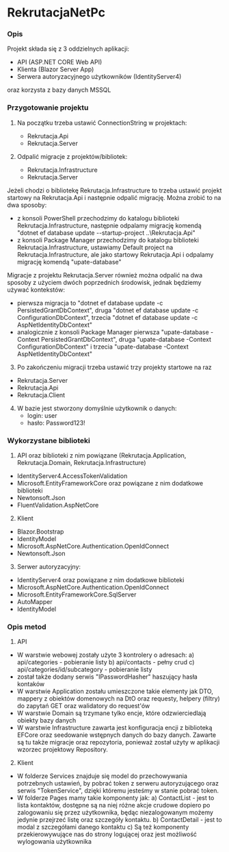 # RekrutacjaNetPc


### Opis

Projekt składa się z 3 oddzielnych aplikacji:
- API (ASP.NET CORE Web API)
- Klienta (Blazor Server App)
- Serwera autoryzacyjnego użytkowników (IdentityServer4)

oraz korzysta z bazy danych MSSQL

### Przygotowanie projektu

1. Na początku trzeba ustawić ConnectionString w projektach:
   - Rekrutacja.Api
   - Rekrutacja.Server

2. Odpalić migracje z projektów/bibliotek:
   - Rekrutacja.Infrastructure
   - Rekrutacja.Server

Jeżeli chodzi o bibliotekę Rekrutacja.Infrastructure to trzeba ustawić projekt startowy na Rekrutacja.Api i następnie odpalić migrację. Można zrobić to na dwa sposoby:
  - z konsoli PowerShell przechodzimy do katalogu biblioteki Rekrutacja.Infrastructure, następnie odpalamy migrację komendą "dotnet ef database update --startup-project ..\Rekrutacja.Api\"
  - z konsoli Package Manager przechodzimy do katalogu biblioteki Rekrutacja.Infrastructure, ustawiamy Default project na Rekrutacja.Infrastructure, ale jako startowy Rekrutacja.Api i odpalamy migrację komendą "upate-database"

Migracje z projektu Rekrutacja.Server również można odpalić na dwa sposoby z użyciem dwóch poprzednich środowisk, jednak będziemy używać kontekstów:
  - pierwsza migracja to "dotnet ef database update -c PersistedGrantDbContext", druga "dotnet ef database update -c ConfigurationDbContext", trzecia "dotnet ef database update -c AspNetIdentityDbContext"
  - analogicznie z konsoli Package Manager pierwsza "upate-database -Context PersistedGrantDbContext", druga "upate-database -Context ConfigurationDbContext" i trzecia "upate-database -Context AspNetIdentityDbContext"

3. Po zakończeniu migracji trzeba ustawić trzy projekty startowe na raz
  - Rekrutacja.Server
  - Rekrutacja.Api
  - Rekrutacja.Client

4. W bazie jest stworzony domyślnie użytkownik o danych:
   - login: user
   - hasło: Password123!

### Wykorzystane biblioteki

1. API oraz biblioteki z nim powiązane (Rekrutacja.Application, Rekrutacja.Domain, Rekrutacja.Infrastructure)
  - IdentityServer4.AccessTokenValidation
  - Microsoft.EntityFrameworkCore oraz powiązane z nim dodatkowe biblioteki
  - Newtonsoft.Json
  - FluentValidation.AspNetCore

2. Klient
  - Blazor.Bootstrap
  - IdentityModel
  - Microsoft.AspNetCore.Authentication.OpenIdConnect
  - Newtonsoft.Json

3. Serwer autoryzacyjny:
  - IdentityServer4 oraz powiązane z nim dodatkowe biblioteki
  - Microsoft.AspNetCore.Authentication.OpenIdConnect
  - Microsoft.EntityFrameworkCore.SqlServer
  - AutoMapper
  - IdentityModel

### Opis metod

1. API
  - W warstwie webowej zostały użyte 3 kontrolery o adresach:
    a) api/categories - pobieranie listy
    b) api/contacts - pełny crud
    c) api/categories/id/subcategory - pobieranie listy
  - został także dodany serwis "IPasswordHasher" haszujący hasła kontaków
  - W warstwie Application zostału umieszczone takie elementy jak DTO, mappery z obiektów domenowych na DtO oraz requesty, helpery (filtry) do zapytań GET oraz walidatory do request'ów
  - W warstwie Domain są trzymane tylko encje, które odzwierciedlają obiekty bazy danych
  - W warstwie Infrastructure zawarta jest konfiguracja encji z biblioteką EFCore oraz seedowanie wstępnych danych do bazy danych. Zawarte są tu także migracje oraz repozytoria, ponieważ został użyty w aplikacji wzorzec projektowy Repository.

2. Klient
  - W folderze Services znajduje się model do przechowywania potrzebnych ustawień, by pobrać token z serweru autoryzującego oraz serwis "TokenService", dzięki któremu jesteśmy w stanie pobrać token.
  - W folderze Pages mamy takie komponenty jak:
    a) ContactList - jest to lista kontaktów, dostępne są na niej różne akcje crudowe dopiero po zalogowaniu się przez użytkownika, będąc niezalogowanym możemy jedynie przejrzeć listę oraz szczegóły kontaktu.
    b) ContactDetail - jest to modal z szczegółami danego kontaktu
    c) Są też komponenty przekierowywujące nas do strony logującej oraz jest możliwość wylogowania użytkownika
